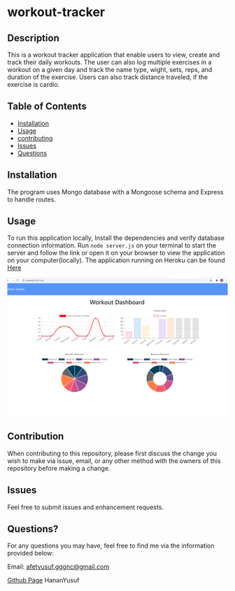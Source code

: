 # workout-tracker 

## Description

This is a workout tracker application that enable users to view, create and track their daily workouts. The user can also log multiple exercises in a workout on a given day and track the name type, wight, sets, reps, and duration of the exercise. Users can also track distance traveled, if the exercise is cardio. 

## Table of Contents

* [Installation](#installation)
* [Usage](#usage)
* [contributing](#credits)
* [Issues](#issues)
* [Questions](#questions)

## Installation
The program uses Mongo database with a Mongoose schema and Express to handle routes.

## Usage
To run this application locally, Install the dependencies and verify database connection information. Run `node server.js` on your terminal to start the server and follow the link or open it on your browser to view the application on your computer(locally). The application running on Heroku can be found [Here](https://afternoon-earth-23847.herokuapp.com/)


![](./Image/img.png)

## Contribution

When contributing to this repository, please first discuss the change you wish to make via issue, email, or any other method with the owners of this repository before making a change.

## Issues

Feel free to submit issues and enhancement requests.


## Questions?

For any questions you may have, feel free to find me via the information provided below:

Email:
afetyusuf.gggnc@gmail.com

[Github Page](https://github.com/HananYusuf/)
HananYusuf

